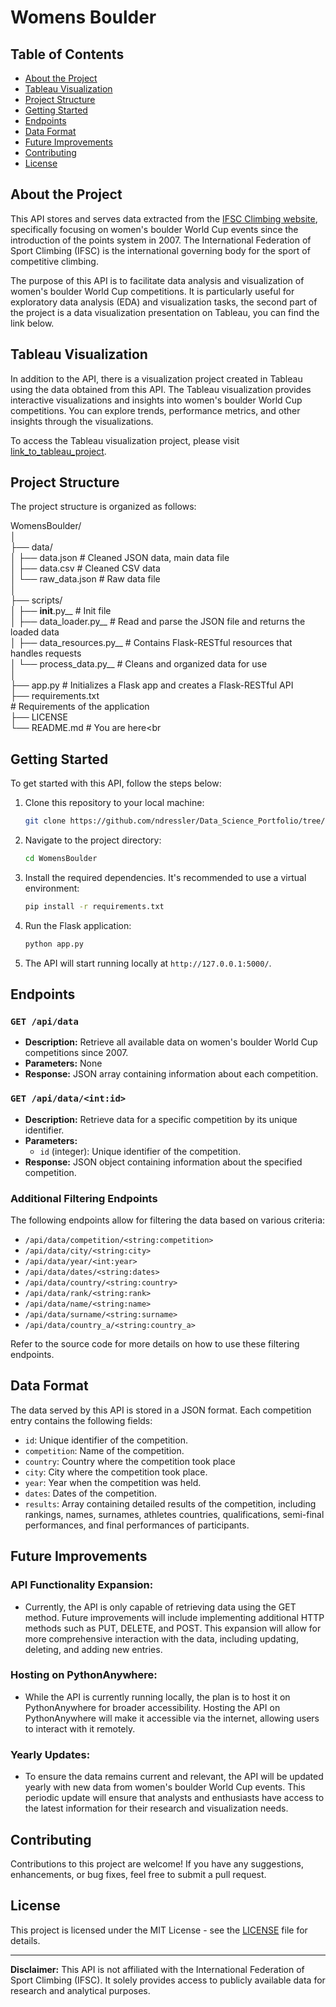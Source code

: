# Womens Boulder

## Table of Contents
- [About the Project](#about-the-project)
- [Tableau Visualization](#tableau-visualization)
- [Project Structure](#project-structure)
- [Getting Started](#getting-started)
- [Endpoints](#endpoints)
- [Data Format](#data-format)
- [Future Improvements](#future-improvements)
- [Contributing](#contributing)
- [License](#license)

## About the Project

This API stores and serves data extracted from the <a href="https://www.ifsc-climbing.org/" target="_blank">IFSC Climbing website</a>, specifically focusing on women's boulder World Cup events since the introduction of the points system in 2007. The International Federation of Sport Climbing (IFSC) is the international governing body for the sport of competitive climbing.

The purpose of this API is to facilitate data analysis and visualization of women's boulder World Cup competitions. It is particularly useful for exploratory data analysis (EDA) and visualization tasks, the second part of the project is a data visualization presentation on Tableau, you can find the link below.

## Tableau Visualization

In addition to the API, there is a visualization project created in Tableau using the data obtained from this API. The Tableau visualization provides interactive visualizations and insights into women's boulder World Cup competitions. You can explore trends, performance metrics, and other insights through the visualizations.

To access the Tableau visualization project, please visit [link_to_tableau_project](link_to_tableau_project).

## Project Structure

The project structure is organized as follows:

WomensBoulder/<br>
│<br>
├── data/<br>
│   ├── data.json        # Cleaned JSON data, main data file<br>
│   ├── data.csv        # Cleaned CSV data<br>
│   └── raw_data.json    # Raw data file<br>
│<br>
├── scripts/<br>
│   ├── __init__.py__            # Init file<br>
│   ├── data_loader.py__            # Read and parse the JSON file and returns the loaded data<br>
│   ├── data_resources.py__            # Contains Flask-RESTful resources that handles requests<br>
│   └── process_data.py__            # Cleans and organized data for use<br>
│<br>
├── app.py      # Initializes a Flask app and creates a Flask-RESTful API<br>
├── requirements.txt<br>   # Requirements of the application<br>
├── LICENSE<br>
└── README.md                              # You are here<br

## Getting Started

To get started with this API, follow the steps below:

1. Clone this repository to your local machine:

   ```bash
   git clone https://github.com/ndressler/Data_Science_Portfolio/tree/main/WomensBoulder
   ```

2. Navigate to the project directory:

   ```bash
   cd WomensBoulder
   ```

3. Install the required dependencies. It's recommended to use a virtual environment:

   ```bash
   pip install -r requirements.txt
   ```

4. Run the Flask application:

   ```bash
   python app.py
   ```

5. The API will start running locally at `http://127.0.0.1:5000/`.

## Endpoints

### `GET /api/data`

- **Description:** Retrieve all available data on women's boulder World Cup competitions since 2007.
- **Parameters:** None
- **Response:** JSON array containing information about each competition.

### `GET /api/data/<int:id>`

- **Description:** Retrieve data for a specific competition by its unique identifier.
- **Parameters:**
  - `id` (integer): Unique identifier of the competition.
- **Response:** JSON object containing information about the specified competition.

### Additional Filtering Endpoints

The following endpoints allow for filtering the data based on various criteria:

- `/api/data/competition/<string:competition>`
- `/api/data/city/<string:city>`
- `/api/data/year/<int:year>`
- `/api/data/dates/<string:dates>`
- `/api/data/country/<string:country>`
- `/api/data/rank/<string:rank>`
- `/api/data/name/<string:name>`
- `/api/data/surname/<string:surname>`
- `/api/data/country_a/<string:country_a>`

Refer to the source code for more details on how to use these filtering endpoints.

## Data Format

The data served by this API is stored in a JSON format. Each competition entry contains the following fields:

- `id`: Unique identifier of the competition.
- `competition`: Name of the competition.
- `country`: Country where the competition took place
- `city`: City where the competition took place.
- `year`: Year when the competition was held.
- `dates`: Dates of the competition.
- `results`: Array containing detailed results of the competition, including rankings, names, surnames, athletes countries, qualifications, semi-final performances, and final performances of participants.

## Future Improvements

### API Functionality Expansion:
- Currently, the API is only capable of retrieving data using the GET method. Future improvements will include implementing additional HTTP methods such as PUT, DELETE, and POST. This expansion will allow for more comprehensive interaction with the data, including updating, deleting, and adding new entries.

### Hosting on PythonAnywhere:
- While the API is currently running locally, the plan is to host it on PythonAnywhere for broader accessibility. Hosting the API on PythonAnywhere will make it accessible via the internet, allowing users to interact with it remotely.

### Yearly Updates:
- To ensure the data remains current and relevant, the API will be updated yearly with new data from women's boulder World Cup events. This periodic update will ensure that analysts and enthusiasts have access to the latest information for their research and visualization needs.

## Contributing

Contributions to this project are welcome! If you have any suggestions, enhancements, or bug fixes, feel free to submit a pull request.

## License

This project is licensed under the MIT License - see the [LICENSE](LICENSE) file for details.


---

**Disclaimer:** This API is not affiliated with the International Federation of Sport Climbing (IFSC). It solely provides access to publicly available data for research and analytical purposes.
